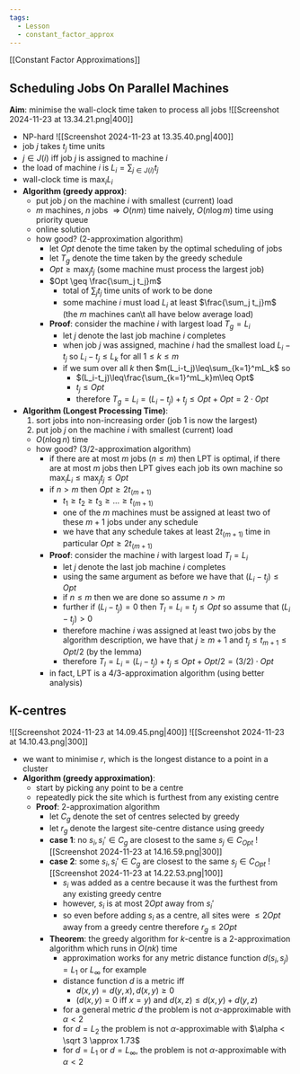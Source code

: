 ```yaml
---
tags:
  - Lesson
  - constant_factor_approx
---
```

[[Constant Factor Approximations]]
## Scheduling Jobs On Parallel Machines
**Aim**: minimise the wall-clock time taken to process all jobs
![[Screenshot 2024-11-23 at 13.34.21.png|400]]
- NP-hard
![[Screenshot 2024-11-23 at 13.35.40.png|400]]
- job $j$ takes $t_j$ time units
- $j\in J(i)$ iff job $j$ is assigned to machine $i$
- the load of machine $i$ is $L_i=\sum_{j\in J(i)}t_j$
- wall-clock time is $\max_iL_i$
- **Algorithm (greedy approx)**: 
	- put job $j$ on the machine $i$ with smallest (current) load
	- $m$ machines, $n$ jobs $\Rightarrow O(nm)$ time naively, $O(n\log m)$ time using priority queue
	- online solution
	- how good? (2-approximation algorithm)
		- let $Opt$ denote the time taken by the optimal scheduling of jobs
		- let $T_g$ denote the time taken by the greedy schedule
		- $Opt\geq \max_j t_j$ (some machine must process the largest job)
		- $Opt \geq \frac{\sum_j t_j}m$
			- total of $\sum_j t_j$ time units of work to be done
			- some machine $i$ must load $L_i$ at least $\frac{\sum_j t_j}m$ (the $m$ machines can\t all have below average load)
		- **Proof**: consider the machine $i$ with largest load $T_g=L_i$
			- let $j$ denote the last job machine $i$ completes
			- when job $j$ was assigned, machine $i$ had the smallest load $L_i-t_j$ so $L_i-t_j\leq L_k$ for all $1\leq k\leq m$
			- if we sum over all $k$ then $m(L_i-t_j)\leq\sum_{k=1}^mL_k$ so 
				- $(L_i-t_j)\leq\frac{\sum_{k=1}^mL_k}m\leq Opt$
				- $t_j\leq Opt$
				- therefore $T_g=L_i=(L_i-t_j)+t_j\leq Opt+Opt=2\cdot Opt$
- **Algorithm (Longest Processing Time)**:	
	1. sort jobs into non-increasing order (job 1 is now the largest)
	2. put job $j$ on the machine $i$ with smallest (current) load
	- $O(n\log n)$ time
	- how good? ($3/2$-approximation algorithm)
		- if there are at most $m$ jobs ($n\leq m$) then LPT is optimal, if there are at most $m$ jobs then LPT gives each job its own machine so $\max_iL_i\leq \max_jt_j\leq Opt$
		- if $n > m$ then $Opt\geq 2t_{(m+1)}$
			- $t_1\geq t_2\geq t_3\geq ... \geq t_{(m+1)}$
			- one of the $m$ machines must be assigned at least two of these $m+1$ jobs under any schedule
			- we have that any schedule takes at least $2t_{(m+1)}$ time in particular $Opt\geq 2t_{(m+1)}$
		- **Proof**: consider the machine $i$ with largest load $T_l=L_i$
			- let $j$ denote the last job machine $i$ completes
			- using the same argument as before we have that $(L_i-t_j)\leq Opt$
			- if $n\leq m$ then we are done so assume $n>m$
			- further if $(L_i-t_j)=0$ then $T_l=L_i=t_j\leq Opt$ so assume that $(L_i -t_j)>0$
			- therefore machine $i$ was assigned at least two jobs by the algorithm description, we have that $j\geq m+1$ and $t_j\leq t_{m+1}\leq Opt/2$ (by the lemma)
			- therefore $T_l=L_i=(L_i-t_j)+t_j\leq Opt+Opt/2=(3/2)\cdot Opt$
		- in fact, LPT is a $4/3$-approximation algorithm (using better analysis)
## K-centres
![[Screenshot 2024-11-23 at 14.09.45.png|400]]
![[Screenshot 2024-11-23 at 14.10.43.png|300]]
- we want to minimise $r$, which is the longest distance to a point in a cluster
- **Algorithm (greedy approximation)**:
	- start by picking any point to be a centre 
	- repeatedly pick the site which is furthest from any existing centre
	- **Proof**: 2-approximation algorithm
		- let $C_g$ denote the set of centres selected by greedy
		- let $r_g$ denote the largest site-centre distance using greedy
		- **case 1**: no $s_i, s_i' \in C_g$ are closest to the same $s_j\in C_{Opt}$
			![[Screenshot 2024-11-23 at 14.16.59.png|300]]
		- **case 2**: some $s_i, s_i'\in C_g$ are closest to the same $s_j\in C_{Opt}$
				![[Screenshot 2024-11-23 at 14.22.53.png|100]]
			- $s_i$ was added as a centre because it was the furthest from any existing greedy centre
			- however, $s_i$ is at most $2Opt$ away from $s_i'$
			- so even before adding $s_i$ as a centre, all sites were $\leq 2Opt$ away from a greedy centre therefore $r_g\leq 2Opt$
		- **Theorem**: the greedy algorithm for $k$-centre is a 2-approximation algorithm which runs in $O(nk)$ time
			- approximation works for any metric distance function $d(s_i, s_j)=L_1$ or $L_\infty$ for example
			- distance function $d$ is a metric iff
				- $d(x,y)=d(y,x),d(x,y)\geq 0$
				- $(d(x,y)=0$ iff $x=y)$ and $d(x,z)\leq d(x,y)+d(y,z)$
			- for a general metric $d$ the problem is not $\alpha$-approximable with $\alpha < 2$
			- for $d=L_2$ the problem is not $\alpha$-approximable with $\alpha < \sqrt 3 \approx 1.73$
			- for $d=L_1$ or $d=L_\infty$, the problem is not $\alpha$-approximable with $\alpha < 2$